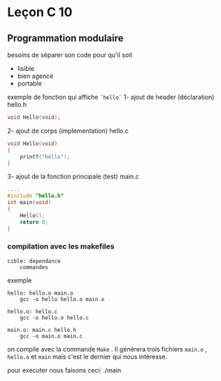 # Leçon C 10

## Programmation modulaire

besoins de séparer son code pour qu'il soit

* lisible
* bien agencé
* portable

exemple de fonction qui affiche `` `hello` ``
1- ajout de header (déclaration)
	hello.h

``` c
void Hello(void);
```

2- ajout de corps (implementation)
hello.c

``` c
void Hello(void)
{
	printf("hello");
}
```

3- ajout de la fonction principale (test)
main.c

``` c
....
#include "hello.h"
int main(void)
{
	Hello();
	return 0;
}
```

### compilation avec les makefiles

``` console
cible: dependance
	commandes
```

exemple

``` console
hello: hello.o main.o
	gcc -o hello hello.o main.o

hello.o: hello.c
	gcc -o hello.o hello.c

main.o: main.c hello.h
	gcc -o main.o main.c
```

on compile avec la commande `Make` .
Il générera trois fichiers `main.o` , `hello.o` et `main` mais c'est le dernier qui nous intéresse.

pour executer nous faisons ceci: ./main

